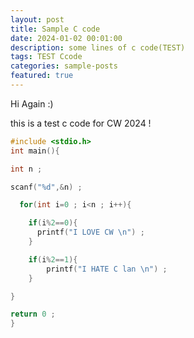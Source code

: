 ```yaml
---
layout: post
title: Sample C code 
date: 2024-01-02 00:01:00
description: some lines of c code(TEST)
tags: TEST Ccode
categories: sample-posts
featured: true
---
```


Hi Again :) 

this is a test c code for CW 2024 !


```c
#include <stdio.h>
int main(){

int n ;

scanf("%d",&n) ;

  for(int i=0 ; i<n ; i++){

    if(i%2==0){
      printf("I LOVE CW \n") ;
    }

    if(i%2==1){
        printf("I HATE C lan \n") ;
    }

}

return 0 ;
}

```



